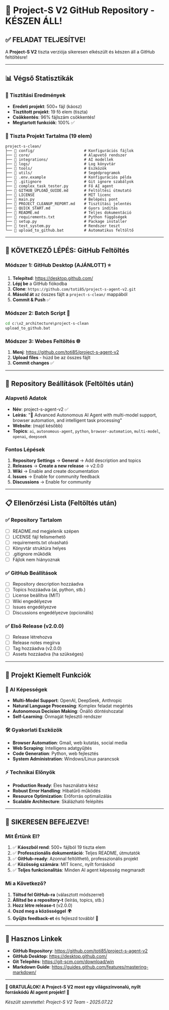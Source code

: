 # 🎉 Project-S V2 GitHub Repository - KÉSZEN ÁLL!

## ✅ FELADAT TELJESÍTVE!

A **Project-S V2** tiszta verziója sikeresen elkészült és készen áll a GitHub feltöltésre!

---

## 📊 Végső Statisztikák

### 🧹 Tisztítási Eredmények
- **Eredeti projekt**: 500+ fájl (káosz)
- **Tisztított projekt**: 19 fő elem (tiszta)
- **Csökkentés**: 96% fájlszám csökkentés!
- **Megtartott funkciók**: 100% ✅

### 📁 Tiszta Projekt Tartalma (19 elem)
```
project-s-clean/
├── 📁 config/                      # Konfigurációs fájlok
├── 📁 core/                        # Alapvető rendszer
├── 📁 integrations/                # AI modellek
├── 📁 logs/                        # Log könyvtár
├── 📁 tools/                       # Eszközök
├── 📁 utils/                       # Segédprogramok
├── 📄 .env.example                 # Konfigurációs példa
├── 📄 .gitignore                   # Git ignore szabályok
├── 📄 complex_task_tester.py       # Fő AI agent
├── 📄 GITHUB_UPLOAD_GUIDE.md       # Feltöltési útmutató
├── 📄 LICENSE                      # MIT licenc
├── 📄 main.py                      # Belépési pont
├── 📄 PROJECT_CLEANUP_REPORT.md    # Tisztítási jelentés
├── 📄 QUICK_START.md               # Gyors indítás
├── 📄 README.md                    # Teljes dokumentáció
├── 📄 requirements.txt             # Python függőségek
├── 📄 setup.py                     # Package installer
├── 📄 test_system.py               # Rendszer teszt
└── 📄 upload_to_github.bat         # Automatikus feltöltő
```

---

## 🚀 KÖVETKEZŐ LÉPÉS: GitHub Feltöltés

### Módszer 1: GitHub Desktop (AJÁNLOTT) ⭐
1. **Telepítsd**: https://desktop.github.com/
2. **Lépj be** a GitHub fiókodba
3. **Clone**: `https://github.com/toti85/project-s-agent-v2.git`
4. **Másold át** az összes fájlt a `project-s-clean/` mappából
5. **Commit & Push** ✅

### Módszer 2: Batch Script 🔧
```cmd
cd c:\v2_architecture\project-s-clean
upload_to_github.bat
```

### Módszer 3: Webes Feltöltés 🌐
1. **Menj**: https://github.com/toti85/project-s-agent-v2
2. **Upload files** - húzd be az összes fájlt
3. **Commit changes** ✅

---

## 🎯 Repository Beállítások (Feltöltés után)

### Alapvető Adatok
- **Név**: project-s-agent-v2 ✅
- **Leírás**: "🚀 Advanced Autonomous AI Agent with multi-model support, browser automation, and intelligent task processing"
- **Website**: (majd később)
- **Topics**: `ai`, `autonomous-agent`, `python`, `browser-automation`, `multi-model`, `openai`, `deepseek`

### Fontos Lépések
1. **Repository Settings** → **General** → Add description and topics
2. **Releases** → **Create a new release** → v2.0.0
3. **Wiki** → Enable and create documentation
4. **Issues** → Enable for community feedback
5. **Discussions** → Enable for community

---

## 📋 Ellenőrzési Lista (Feltöltés után)

### ✅ Repository Tartalom
- [ ] README.md megjelenik szépen
- [ ] LICENSE fájl felismerhető
- [ ] requirements.txt olvasható
- [ ] Könyvtár struktúra helyes
- [ ] .gitignore működik
- [ ] Fájlok nem hiányoznak

### ✅ GitHub Beállítások
- [ ] Repository description hozzáadva
- [ ] Topics hozzáadva (ai, python, stb.)
- [ ] License beállítva (MIT)
- [ ] Wiki engedélyezve
- [ ] Issues engedélyezve
- [ ] Discussions engedélyezve (opcionális)

### ✅ Első Release (v2.0.0)
- [ ] Release létrehozva
- [ ] Release notes megírva
- [ ] Tag hozzáadva (v2.0.0)
- [ ] Assets hozzáadva (ha szükséges)

---

## 🌟 Projekt Kiemelt Funkciók

### 🧠 AI Képességek
- **Multi-Model Support**: OpenAI, DeepSeek, Anthropic
- **Natural Language Processing**: Komplex feladat megértés
- **Autonomous Decision Making**: Önálló döntéshozatal
- **Self-Learning**: Önmagát fejlesztő rendszer

### 🛠️ Gyakorlati Eszközök
- **Browser Automation**: Gmail, web kutatás, social media
- **Web Scraping**: Intelligens adatgyűjtés
- **Code Generation**: Python, web fejlesztés
- **System Administration**: Windows/Linux parancsok

### ⚡ Technikai Előnyök
- **Production Ready**: Éles használatra kész
- **Robust Error Handling**: Hibatűrő működés
- **Resource Optimization**: Erőforrás optimalizálás
- **Scalable Architecture**: Skálázható felépítés

---

## 🎊 SIKERESEN BEFEJEZVE!

### Mit Értünk El?
1. ✅ **Káoszból rend**: 500+ fájlból 19 tiszta elem
2. ✅ **Professzionális dokumentáció**: Teljes README, útmutatók
3. ✅ **GitHub-ready**: Azonnal feltölthető, professzionális projekt
4. ✅ **Közösség számára**: MIT licenc, nyílt forráskód
5. ✅ **Teljes funkcionalitás**: Minden AI agent képesség megmaradt

### Mi a Következő?
1. **Töltsd fel GitHub-ra** (választott módszerrel)
2. **Állítsd be a repository-t** (leírás, topics, stb.)
3. **Hozz létre release-t** (v2.0.0)
4. **Oszd meg a közösséggel** 🌍
5. **Gyűjts feedback-et** és fejleszd tovább! 🚀

---

## 🔗 Hasznos Linkek

- **GitHub Repository**: https://github.com/toti85/project-s-agent-v2
- **GitHub Desktop**: https://desktop.github.com/
- **Git Telepítés**: https://git-scm.com/download/win
- **Markdown Guide**: https://guides.github.com/features/mastering-markdown/

---

**🎉 GRATULÁLOK! A Project-S V2 most egy világszínvonalú, nyílt forráskódú AI agent projekt! 🎉**

*Készült szeretettel: Project-S V2 Team - 2025.07.22*
